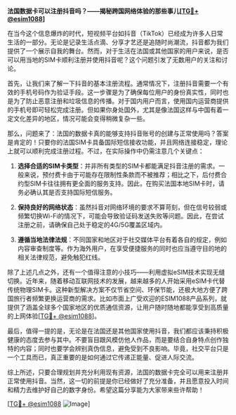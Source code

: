 **法国数据卡可以注册抖音吗？——揭秘跨国网络体验的那些事儿[[TG💪+ @esim1088](https://t.me/s/esim1088)]**

在当今这个信息爆炸的时代，短视频平台如抖音（TikTok）已经成为许多人日常生活的一部分。无论是记录生活点滴、分享才艺还是追随时尚潮流，抖音都为我们提供了一个展示自我的舞台。然而，对于生活在法国或其他国家的用户来说，是否可以用当地的SIM卡顺利注册并使用抖音呢？这个问题引发了无数用户的关注和讨论。

首先，让我们来了解一下抖音的基本注册流程。通常情况下，注册抖音需要一个有效的手机号码作为验证手段。这一步骤是为了确保每位用户的身份真实性，同时也是为了防止恶意注册和垃圾信息的传播。对于国内用户而言，使用国内运营商提供的手机号即可轻松完成注册。但如果你身处国外，尤其是像法国这样与中国有着一定文化差异的地区，情况可能会变得稍微复杂一些。

那么，问题来了：法国的数据卡真的能够支持抖音账号的创建与正常使用吗？答案是肯定的！只要你的法国SIM卡具备国际短信接收功能，并且网络连接稳定，理论上就可以顺利完成注册过程。不过，在实际操作中仍需注意几个关键点：

1. **选择合适的SIM卡类型**：并非所有类型的SIM卡都能满足抖音注册的需求。一般来说，预付费卡由于可能存在限制性条款而不被推荐；相比之下，后付费合约型SIM卡往往拥有更全面的服务支持。因此，在购买法国本地SIM卡时，请务必确认其是否支持国际短信服务。

2. **保持良好的网络状态**：虽然抖音对网络环境的要求不算苛刻，但在信号较弱或频繁切换Wi-Fi的情况下，可能会导致验证码发送失败等问题。因此，在尝试注册之前，请确保自己处于稳定的4G/5G覆盖区域内。

3. **遵循当地法律法规**：不同国家和地区对于社交媒体平台有着各自的规定，例如内容审查制度等。作为海外用户，在享受便捷服务的同时也应当遵守目的地的相关法律规范，避免触犯红线。

除了上述几点之外，还有一个值得注意的小技巧——利用虚拟eSIM技术实现无缝切换。近年来，随着移动互联网技术的发展，越来越多的人开始采用eSIM卡代替传统物理SIM卡。这种新型解决方案不仅节省空间、环保节能，还极大地方便了跨国旅行者频繁更换运营商的需求。比如市面上广受欢迎的ESIM1088产品系列，就提供了涵盖全球多个国家地区的优质通信资源，让用户随时随地都能享受到高质量的上网体验[[TG💪+ @esim1088](https://t.me/s/esim1088)]。

最后，值得一提的是，无论是在法国还是其他国家使用抖音，我们都应该秉持积极健康的态度去参与其中。不要盲目跟风模仿他人作品，而是要结合自身特点创作独特的内容；同时也要学会辨别真伪信息，避免受到不良影响。毕竟，社交平台只是一个工具而已，真正重要的是如何通过它传递正能量、促进人际交流。

综上所述，只要合理规划并充分利用现有资源，法国的数据卡完全可以用来注册并正常使用抖音。当然，这一切的前提是你已经做好了充分准备，并且愿意投入时间和精力去维护好自己的数字身份。希望这篇分享能为大家带来些许帮助！

[[TG💪+ @esim1088](https://t.me/s/esim1088) ![Image](https://i.postimg.cc/4NQfJmqS/Snipaste-2025-05-13-00-14-12.png)]
